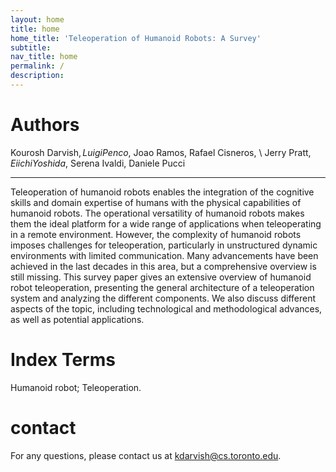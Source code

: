 ```yaml
---
layout: home
title: home
home_title: 'Teleoperation of Humanoid Robots: A Survey'
subtitle:
nav_title: home
permalink: /
description: 
---
```


# Authors
Kourosh Darvish$, Luigi Penco$, Joao Ramos,  Rafael Cisneros, \\ Jerry Pratt$, Eiichi Yoshida$, Serena Ivaldi, Daniele Pucci


---
Teleoperation of humanoid robots enables the integration of the cognitive skills and domain expertise of humans with the physical capabilities of humanoid robots.
The operational versatility of humanoid robots makes them the ideal platform for a wide range of applications  when teleoperating in a remote environment. 
However, the complexity of humanoid robots imposes challenges for teleoperation, particularly in unstructured dynamic environments with limited communication.
Many advancements have been achieved in the last decades in this area, but a comprehensive overview is still missing.
This survey paper gives an extensive overview of humanoid robot teleoperation, presenting the general architecture of a teleoperation system and analyzing the different components.
We also discuss different aspects of the topic, including technological and methodological advances, as well as potential applications.


# Index Terms
Humanoid robot; Teleoperation.

# contact
For any questions, please contact us at [kdarvish@cs.toronto.edu](mailto:kdarvish@cs.toronto.edu).

<!--
# keynote speakers
  <div class="row projects pt-1 pb-1">
      <div class="col-sm-4">
          {% include people.html name="Chenlin Meng" affiliation="Stanford University" url="https://chenlin9.github.io/" img="/assets/img/people/chenlin.png" %}
      </div>
      <div class="col-sm-4">
        {% include people.html name="Guan-Horng Liu" affiliation="Georgia Institute of Technology" url="https://ghliu.github.io/" img="/assets/img/people/guan.jpeg" %}
      </div>
      <div class="col-sm-4">
        {% include people.html name="Karsten Kreis" affiliation="NVIDIA Research" url="https://karstenkreis.github.io/" img="/assets/img/people/karsten.jpeg" %}
      </div>
      <div class="w-100"></div>
      <div class="col-sm-4">
          {% include people.html name="Mohammad Norouzi" affiliation="Google Brain" url="https://norouzi.github.io/" img="assets/img/people/mohammad.jpeg" %}
      </div>
      <div class="col-sm-4">
        {% include people.html name="Tommi Jaakkola" affiliation="MIT" img="assets/img/people/tommi.png" url="http://people.csail.mit.edu/tommi/" %}
      </div>
      <div class="col-sm-4">
        {% include people.html name="Tamara Fernandez" affiliation="Adolfo Ibañez University" img="assets/img/people/tamara.jpeg" url="https://tamarafa.github.io/" %}
      </div>
  </div>


# panelists
  <div class="row projects pt-1 pb-1">
      <div class="col-sm-4">
          {% include people.html name="Aapo Hyvärinen" affiliation="University of Helsinki" url="https://www.cs.helsinki.fi/u/ahyvarin/" img="/assets/img/people/aapo.jpeg" %}
      </div>
      <div class="col-sm-4">
        {% include people.html name="Arnaud Doucet" affiliation="University of Oxford & DeepMind" url="https://www.stats.ox.ac.uk/~doucet/" img="/assets/img/people/arnaud.jpeg" %}
      </div>
      <div class="col-sm-4">
          {% include people.html name="Jascha Sohl-Dickstein" affiliation="Google Brain" url="http://www.sohldickstein.com/" img="assets/img/people/jascha.png" %}
      </div>
      <div class="w-100"></div>
      <div class="col-sm-4">
        {% include people.html name="Rianne van den Berg" affiliation="Microsoft Research" img="assets/img/people/rianne.jpeg" url="https://www.microsoft.com/en-us/research/people/rvandenberg/" %}
      </div>
      <div class="col-sm-4">
        {% include people.html name="Qiang Liu" affiliation="University of Texas at Austin" img="assets/img/people/qiang.jpeg" url="https://www.cs.utexas.edu/~lqiang/" %}
      </div>
      <div class="col-sm-4">
        {% include people.html name="Mark Chen" affiliation="OpenAI" img="assets/img/people/mark.jpeg" url="https://scholar.google.com/citations?user=5fU-QMwAAAAJ&hl=en" %}
      </div>
      <div class="col-sm-4">
        {% include people.html name="Sander Dieleman" affiliation="DeepMind" img="assets/img/people/sander.png" url="https://benanne.github.io/about/" %}
      </div>
  </div>

# organizers

<div class="row row-cols-2 projects pt-3 pb-3">
  {% include people_horizontal.html name="Yingzhen Li" affiliation="Imperial College London" url="http://yingzhenli.net/home/en/" img="/assets/img/people/yingzhen.jpeg" %}
  {% include people_horizontal.html name="Yang Song" affiliation="OpenAI" url="https://yang-song.net" img="/assets/img/people/yang.jpeg" %}
  {% include people_horizontal.html name="Valentin De Bortoli" affiliation="CNRS" url="https://vdeborto.github.io/" img="/assets/img/people/valentin.jpeg" %}
  {% include people_horizontal.html name="François-Xavier Briol" affiliation="University College London" url="https://fxbriol.github.io/" img="assets/img/people/fxbriol.jpeg" %}
  {% include people_horizontal.html name="Wenbo Gong" affiliation="Microsoft Research" img="assets/img/people/wenbo.jpeg" url="http://mlg.eng.cam.ac.uk/?portfolio=wenbo-gong" %}
  {% include people_horizontal.html name="Alexia Jolicoeur-Martineau" affiliation="Samsung — SAIT AI Lab, Montreal" img="assets/img/people/alexia.jpeg" url="https://ajolicoeur.wordpress.com/about/" %}
  {% include people_horizontal.html name="Arash Vahdat" affiliation="NVIDIA Research" img="assets/img/people/arash.jpeg" url="http://latentspace.cc/" %}
</div>

{% comment %}
* [Yingzhen Li](http://yingzhenli.net/home/en/), Imperial College London.
* [Yang Song](https://yang-song.net), OpenAI.
* [Valentin De Bortoli](https://vdeborto.github.io/), CNRS.
* [François-Xavier Briol](https://fxbriol.github.io/), University College London.
* [Wenbo Gong](http://mlg.eng.cam.ac.uk/?portfolio=wenbo-gong), Microsoft Research.
* [Alexia Jolicoeur-Martineau](https://ajolicoeur.wordpress.com/about/), Samsung Research.
* [Arash Vahdat](http://latentspace.cc/), NVIDIA Research.
{% endcomment %}
 
{% comment %}
<div class="row justify-content-center">
    <div class="col-sm-2 pt-5 pb-5">
        {% include people.html name="Yingzhen Li" affiliation="Imperial College London" url="http://yingzhenli.net/home/en/" img="/assets/img/people/yingzhen.jpeg" %}
    </div>
    <div class="col-sm-2 pt-5 pb-5">
      {% include people.html name="Yang Song" affiliation="OpenAI" url="https://yang-song.net" img="/assets/img/people/yang.jpeg" %}
    </div>
    <div class="col-sm-2 pt-5 pb-5">
          {% include people.html name="Valentin De Bortoli" affiliation="CNRS" url="https://vdeborto.github.io/" img="/assets/img/people/valentin.jpeg" %}
    </div>
    <div class="w-100"></div>
    <div class="col-sm-2 pt-5 pb-5">
        {% include people.html name="François-Xavier Briol" affiliation="University College London" url="https://fxbriol.github.io/" img="assets/img/people/fxbriol.jpeg" %}
    </div>
    <div class="col-sm-2 pt-5 pb-5">
      {% include people.html name="Wenbo Gong" affiliation="Microsoft Research" img="assets/img/people/wenbo.jpeg" url="http://mlg.eng.cam.ac.uk/?portfolio=wenbo-gong" %}
    </div>
    <div class="col-sm-2 pt-5 pb-5">
    {% include people.html name="Alexia Jolicoeur-Martineau" affiliation="Samsung Research" img="assets/img/people/alexia.jpeg" url="https://ajolicoeur.wordpress.com/about/" %}
  </div>
    <div class="col-sm-2 pt-5 pb-5">
        {% include people.html name="Arash Vahdat" affiliation="NVIDIA Research" img="assets/img/people/arash.jpeg" url="http://latentspace.cc/" %}
  </div>
</div>

{% endcomment %}
-->